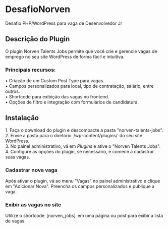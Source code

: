 # DesafioNorven
 Desafio PHP/WordPress para vaga de Desenvolvedor Jr

## Descrição do Plugin
O plugin Norven Talents Jobs permite que você crie e gerencie vagas de emprego no seu site WordPress de forma fácil e intuitiva.  
### Principais recursos:<br>
•⁠  ⁠Criação de um Custom Post Type para vagas.<br>
•⁠  ⁠Campos personalizados para local, tipo de contratação, salário, entre outros.<br>
•⁠  ⁠Shortcode para exibição das vagas no frontend.<br>
•⁠  ⁠Opções de filtro e integração com formulários de candidatura.<br>

## Instalação
1.⁠ ⁠Faça o download do plugin e descompacte a pasta "norven-talents-jobs".<br>
2.⁠ ⁠Envie a pasta para o diretório ⁠ /wp-content/plugins/ ⁠ do seu site WordPress.<br>
3.⁠ ⁠No painel administrativo, vá em *Plugins* e ative o "Norven Talents Jobs".<br>
4.⁠ ⁠Configure as opções do plugin, se necessário, e comece a cadastrar suas vagas.<br>

### Cadastrar nova vaga
Após ativar o plugin, vá ao menu "Vagas" no painel administrativo e clique em "Adicionar Nova". Preencha os campos personalizados e publique a vaga.

### Exibir as vagas no site
Utilize o shortcode ⁠ [norven_jobs] ⁠ em uma página ou post para exibir a lista de vagas.
